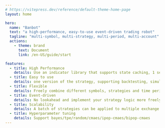 ```yaml
---
# https://vitepress.dev/reference/default-theme-home-page
layout: home

hero:
  name: "Banbot"
  text: "a high-performance, easy-to-use event-driven trading robot"
  tagline: "multi-symbol, multi-strategy, multi-period, multi-account"
  actions:
    - theme: brand
      text: Document
      link: /en-US/guide/start

features:
  - title: High Performance
    details: Use an indicator library that supports state caching, 1 second backtesting 1 year of data
  - title: Easy to use
    details: one version of the strategy, supporting backtesting, simulated real-time trading and real trading at the same time
  - title: Flexible
    details: Freely combine different symbols, strategies and time periods
  - title: Event-driven
    details: No lookahead and implement your strategy logic more freely
  - title: Scalability
    details: A batch of strategies can be applied to multiple exchange accounts at the same time
  - title: Hyperparameter tuning
    details: Support bayes/tpe/random/cmaes/ipop-cmaes/bipop-cmaes
---
```


